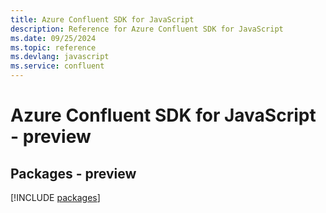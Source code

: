 ```yaml
---
title: Azure Confluent SDK for JavaScript
description: Reference for Azure Confluent SDK for JavaScript
ms.date: 09/25/2024
ms.topic: reference
ms.devlang: javascript
ms.service: confluent
---
```

# Azure Confluent SDK for JavaScript - preview
## Packages - preview
[!INCLUDE [packages](confluent-index.md)]